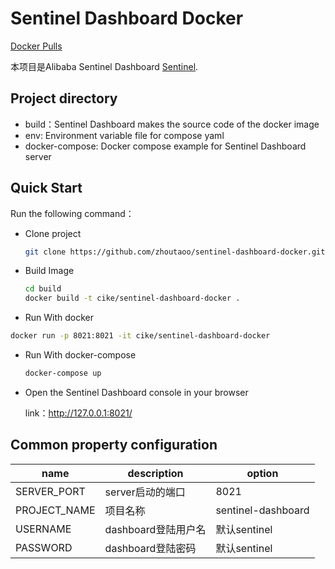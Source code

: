 # Sentinel Dashboard Docker

[Docker Pulls](https://hub.docker.com/r/cike/sentinel-dashboard-docker)

本项目是Alibaba Sentinel Dashboard [Sentinel](https://github.com/alibaba/Sentinel).


## Project directory

* build：Sentinel Dashboard makes the source code of the docker image
* env: Environment variable file for compose yaml
* docker-compose: Docker compose example for Sentinel Dashboard server


## Quick Start

Run the following command：

* Clone project

  ```sh
  git clone https://github.com/zhoutaoo/sentinel-dashboard-docker.git
  ```

* Build Image
  ```sh
  cd build
  docker build -t cike/sentinel-dashboard-docker .
  ```

* Run With docker

```sh
docker run -p 8021:8021 -it cike/sentinel-dashboard-docker
```

* Run With docker-compose

  ```sh
  docker-compose up
  ```

* Open the Sentinel Dashboard console in your browser

  link：http://127.0.0.1:8021/


## Common property configuration

| name                         | description                            | option                         |
| ---------------------------- | -------------------------------------- | ------------------------------ |
| SERVER_PORT                  | server启动的端口                         | 8021                           |
| PROJECT_NAME                 | 项目名称                                 | sentinel-dashboard             |
| USERNAME                     | dashboard登陆用户名                      | 默认sentinel                    |
| PASSWORD                     | dashboard登陆密码                        | 默认sentinel                    |

